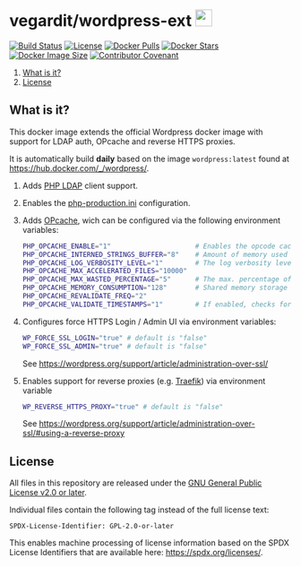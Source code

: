 # vegardit/wordpress-ext <a href="https://github.com/vegardit/docker-wordpress-ext/" title="GitHub Repo"><img height="30" src="https://raw.githubusercontent.com/simple-icons/simple-icons/develop/icons/github.svg?sanitize=true"></a>

[![Build Status](https://travis-ci.com/vegardit/docker-wordpress-ext.svg?branch=master "Tavis CI")](https://travis-ci.com/vegardit/docker-wordpress-ext)
[![License](https://img.shields.io/github/license/vegardit/docker-wordpress-ext.svg?label=license)](#license)
[![Docker Pulls](https://img.shields.io/docker/pulls/vegardit/wordpress-ext.svg)](https://hub.docker.com/r/vegardit/wordpress-ext)
[![Docker Stars](https://img.shields.io/docker/stars/vegardit/wordpress-ext.svg)](https://hub.docker.com/r/vegardit/wordpress-ext)
[![Docker Image Size](https://images.microbadger.com/badges/image/vegardit/wordpress-ext.svg)](https://hub.docker.com/r/vegardit/wordpress-ext)
[![Contributor Covenant](https://img.shields.io/badge/Contributor%20Covenant-v2.0%20adopted-ff69b4.svg)](CODE_OF_CONDUCT.md)

1. [What is it?](#what-is-it)
1. [License](#license)


## <a name="what-is-it"></a>What is it?

This docker image extends the official Wordpress docker image with support for LDAP auth, OPcache and reverse HTTPS proxies.

It is automatically build **daily** based on the image `wordpress:latest` found at https://hub.docker.com/_/wordpress/.

1. Adds [PHP LDAP](https://www.php.net/manual/en/book.ldap.php) client support.
1. Enables the [php-production.ini](https://github.com/php/php-src/blob/master/php.ini-production) configuration.
1. Adds [OPcache](https://www.php.net/manual/en/book.opcache.php), wich can be configured via the following environment variables:
   ```bash
   PHP_OPCACHE_ENABLE="1"                     # Enables the opcode cache
   PHP_OPCACHE_INTERNED_STRINGS_BUFFER="8"    # Amount of memory used to store interned strings, in MB.
   PHP_OPCACHE_LOG_VERBOSITY_LEVEL="1"        # The log verbosity level. 0 to 4
   PHP_OPCACHE_MAX_ACCELERATED_FILES="10000"
   PHP_OPCACHE_MAX_WASTED_PERCENTAGE="5"      # The max. percentage of wasted memory before a restart is scheduled.
   PHP_OPCACHE_MEMORY_CONSUMPTION="128"       # Shared memory storage used, in MB.
   PHP_OPCACHE_REVALIDATE_FREQ="2"
   PHP_OPCACHE_VALIDATE_TIMESTAMPS="1"        # If enabled, checks for updated scripts every $PHP_OPCACHE_REVALIDATE_FREQ seconds.
   ```

1. Configures force HTTPS Login / Admin UI via environment variables:
   ```bash
   WP_FORCE_SSL_LOGIN="true" # default is "false"
   WP_FORCE_SSL_ADMIN="true" # default is "false"
   ```
   See https://wordpress.org/support/article/administration-over-ssl/

1. Enables support for reverse proxies (e.g. [Traefik](https://containo.us/traefik/)) via environment variable
   ```bash
   WP_REVERSE_HTTPS_PROXY="true" # default is "false"
   ```
   See https://wordpress.org/support/article/administration-over-ssl/#using-a-reverse-proxy


## <a name="license"></a>License

All files in this repository are released under the [GNU General Public License v2.0 or later](LICENSE.txt).

Individual files contain the following tag instead of the full license text:
```
SPDX-License-Identifier: GPL-2.0-or-later
```

This enables machine processing of license information based on the SPDX License Identifiers that are available here: https://spdx.org/licenses/.